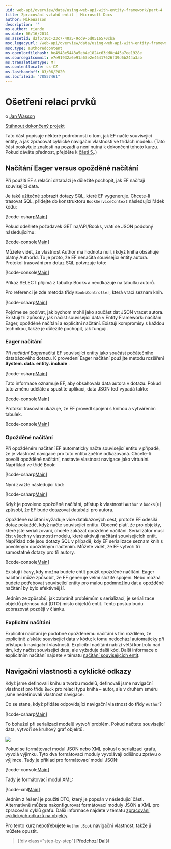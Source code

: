 ```yaml
---
uid: web-api/overview/data/using-web-api-with-entity-framework/part-4
title: Zpracování vztahů entit | Microsoft Docs
author: MikeWasson
description: ''
ms.author: riande
ms.date: 06/16/2014
ms.assetid: d2f5710c-23c7-40a5-9cd9-5d0516570cba
msc.legacyurl: /web-api/overview/data/using-web-api-with-entity-framework/part-4
msc.type: authoredcontent
ms.openlocfilehash: be4948e5443a5eb4e1824c63dd0c445a7ee1928e
ms.sourcegitcommit: e7e91932a6e91a63e2e46417626f39d6b244a3ab
ms.translationtype: MT
ms.contentlocale: cs-CZ
ms.lasthandoff: 03/06/2020
ms.locfileid: "78557461"
---
```

# <a name="handling-entity-relations"></a>Ošetření relací prvků

o [Jan Wasson](https://github.com/MikeWasson)

[Stáhnout dokončený projekt](https://github.com/MikeWasson/BookService)

Tato část popisuje některé podrobnosti o tom, jak EF načte související entity, a jak zpracovat cyklické navigační vlastnosti ve třídách modelu. (Tato část poskytuje znalosti na pozadí a není nutná k dokončení tohoto kurzu. Pokud dáváte přednost, přejděte k [části 5.](part-5.md).)

## <a name="eager-loading-versus-lazy-loading"></a>Načítání Eager versus opožděné načítání

Při použití EF s relační databází je důležité pochopit, jak EF načítají související data.

Je také užitečné zobrazit dotazy SQL, které EF vygeneruje. Chcete-li trasovat SQL, přidejte do konstruktoru `BookServiceContext` následující řádek kódu:

[!code-csharp[Main](part-4/samples/sample1.cs)]

Pokud odešlete požadavek GET na/API/Books, vrátí se JSON podobný následujícímu:

[!code-console[Main](part-4/samples/sample2.cmd)]

Můžete vidět, že vlastnost Author má hodnotu null, i když kniha obsahuje platný AuthorId. To je proto, že EF nenačítá související entity autora. Protokol trasování pro dotaz SQL potvrzuje toto:

[!code-console[Main](part-4/samples/sample3.sql)]

Příkaz SELECT přijímá z tabulky Books a neodkazuje na tabulku autorů.

Pro referenci je zde metoda třídy `BooksController`, která vrací seznam knih.

[!code-csharp[Main](part-4/samples/sample4.cs)]

Pojďme se podívat, jak bychom mohli jako součást dat JSON vracet autora. Existují tři způsoby, jak načíst související data v Entity Framework: načítání Eager, opožděné načítání a explicitní načítání. Existují kompromisy s každou technikou, takže je důležité pochopit, jak fungují.

### <a name="eager-loading"></a>Eager načítání

Při *načítání Eager*načítá EF související entity jako součást počátečního databázového dotazu. K provedení Eager načítání použijte metodu rozšíření **System. data. entity. include** .

[!code-csharp[Main](part-4/samples/sample5.cs)]

Tato informace oznamuje EF, aby obsahovala data autora v dotazu. Pokud tuto změnu uděláte a spustíte aplikaci, data JSON teď vypadá takto:

[!code-console[Main](part-4/samples/sample6.cmd)]

Protokol trasování ukazuje, že EF provedl spojení s knihou a vytvářením tabulek.

[!code-console[Main](part-4/samples/sample7.cmd)]

### <a name="lazy-loading"></a>Opožděné načítání

Při opožděném načítání EF automaticky načte související entitu v případě, že je vlastnost navigace pro tuto entitu zpětně odkazovaná. Chcete-li povolit opožděné načítání, nastavte vlastnost navigace jako virtuální. Například ve třídě Book:

[!code-csharp[Main](part-4/samples/sample8.cs?highlight=6)]

Nyní zvažte následující kód:

[!code-csharp[Main](part-4/samples/sample9.cs)]

Když je povoleno opožděné načítání, přístup k vlastnosti `Author` v `books[0]` způsobí, že EF bude dotazovat databázi pro autora.

Opožděné načítání vyžaduje více databázových cest, protože EF odesílá dotaz pokaždé, když načte související entitu. Obecně platí, že pro objekty, které jste serializováni, chcete zakázat opožděné načítání. Serializátor musí číst všechny vlastnosti modelu, které aktivují načítání souvisejících entit. Například zde jsou dotazy SQL v případě, kdy EF serializace seznam knih s povoleným opožděným načtením. Můžete vidět, že EF vytvoří tři samostatné dotazy pro tři autory.

[!code-console[Main](part-4/samples/sample10.sql)]

Existují i časy, kdy možná budete chtít použít opožděné načítání. Eager načítání může způsobit, že EF generuje velmi složité spojení. Nebo možná budete potřebovat související entity pro malou podmnožinu dat a opožděné načítání by bylo efektivnější.

Jedním ze způsobů, jak zabránit problémům s serializací, je serializace objektů přenosu dat (DTO) místo objektů entit. Tento postup budu zobrazovat později v článku.

### <a name="explicit-loading"></a>Explicitní načítání

Explicitní načítání je podobné opožděnému načítání s tím rozdílem, že explicitně získáte související data v kódu; k tomu nedochází automaticky při přístupu k navigační vlastnosti. Explicitní načítání nabízí větší kontrolu nad tím, kdy načíst související data, ale vyžaduje další kód. Další informace o explicitním načítání najdete v tématu [načítání souvisejících entit](https://msdn.microsoft.com/data/jj574232#explicit).

## <a name="navigation-properties-and-circular-references"></a>Navigační vlastnosti a cyklické odkazy

Když jsme definovali knihu a tvorbu modelů, definovali jsme navigační vlastnost pro třídu `Book` pro relaci typu kniha – autor, ale v druhém směru jsme nedefinovali vlastnost navigace.

Co se stane, když přidáte odpovídající navigační vlastnost do třídy `Author`?

[!code-csharp[Main](part-4/samples/sample11.cs?highlight=7)]

To bohužel při serializaci modelů vytvoří problém. Pokud načtete související data, vytvoří se kruhový graf objektů.

![](part-4/_static/image1.png)

Pokud se formátovací modul JSON nebo XML pokusí o serializaci grafu, vyvolá výjimku. Tyto dva formátovací moduly vyvolávají odlišnou zprávu o výjimce. Tady je příklad pro formátovací modul JSON:

[!code-console[Main](part-4/samples/sample12.cmd)]

Tady je formátovací modul XML:

[!code-xml[Main](part-4/samples/sample13.xml)]

Jedním z řešení je použití DTO, který je popsán v následující části. Alternativně můžete nakonfigurovat formátovací moduly JSON a XML pro zpracování cyklů grafu. Další informace najdete v tématu [zpracování cyklických odkazů na objekty](../../formats-and-model-binding/json-and-xml-serialization.md#handling_circular_object_references).

Pro tento kurz nepotřebujete `Author.Book` navigační vlastnost, takže ji můžete opustit.

> [!div class="step-by-step"]
> [Předchozí](part-3.md)
> [Další](part-5.md)
